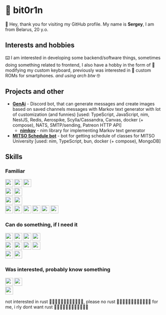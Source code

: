 # 🥵 bit0r1n
👋 Hey, thank you for visiting my GitHub profile. My name is **Sergey**, I am from Belarus, 20 y.o.
## Interests and hobbies
⌨️ I am interested in developing some backend/software things, sometimes doing something related to frontend, I also have a hobby in the form of 🔎 modifying my custom keyboard, previously was interested in 📲 custom ROMs for smartphones. _and using arch btw_ 🤓
## Projects and other
* [**GenAi**](https://genai.bot) - Discord bot, that can generate messages and create images based on saved channels messages with Markov text generator with lot of customization (and funnies) [used: TypeScript, JavaScript, nim, NestJS, Redis, Aerospike, Scylla/Cassandra, Canvas, docker (+ compose), NATS, SMTP/sending, Patreon HTTP API]
	* [**nimkov**](https://github.com/bit0r1n/nimkov) - nim library for implementing Markov text generator
* [**MITSO Schedule bot**](https://github.com/bit0r1n/mitso-bot) - bot for getting schedule of classes for MITSO University [used: nim, TypeScript, bun, docker (+ compose), MongoDB]
## Skills
### Familiar
<img src="https://img.shields.io/badge/-JavaScript-yellow?logo=javascript&logoColor=white&style=flat" height=25> <img src="https://img.shields.io/badge/-TypeScript-blue?logo=typescript&logoColor=white&style=flat" height=25> <img src="https://img.shields.io/badge/-NodeJS-43853d?logo=nodedotjs&logoColor=white&style=flat" height=25><br>
<img src="https://img.shields.io/badge/-Express-fdfdfd?style=flat&logo=express&logoColor=black" height=25> <img src="https://img.shields.io/badge/-koa-fdfdfd?style=flat&logo=koa&logoColor=33333D" height=25><br>
<img src="https://img.shields.io/badge/-MySQL-4479A1?style=flat&logo=mysql&logoColor=white" height=25> <img src="https://img.shields.io/badge/-Aerospike-C41E25?style=flat&logo=aerospike&logoColor=white" height=25><br>
<img src="https://img.shields.io/badge/-bash-4EAA25?style=flat&logo=gnubash&logoColor=white" height=25> <img src="https://img.shields.io/badge/-git-F05032?style=flat&logo=git&logoColor=white" height=25> <img src="https://img.shields.io/badge/-Docker-2496ED?style=flat&logo=docker&logoColor=white" height=25> <img src="https://img.shields.io/badge/-Arch%20Linux-1793D1?style=flat&logo=archlinux&logoColor=white" height=25> <img src="https://img.shields.io/badge/-Debian-A81D33?style=flat&logo=debian&logoColor=white" height=25> <img src="https://img.shields.io/badge/-Ubuntu-E95420?style=flat&logo=ubuntu&logoColor=white" height=25>
### Can do something, if I need it
<img src="https://img.shields.io/badge/-C%23-239120?style=flat&logo=csharp&logoColor=white" height=25> <img src="https://img.shields.io/badge/-Nim❤️-FFE953?style=flat&logo=nim&logoColor=black" height=25> <img src="https://img.shields.io/badge/-Java-f89820?style=flat" height=25> <img src="https://img.shields.io/badge/-Kotlin-7F52FF?style=flat&logo=kotlin&logoColor=white" height=25><br>
<img src="https://img.shields.io/badge/-NestJS-E0234E?style=flat&logo=nestjs&logoColor=white" height=25> <img src="https://img.shields.io/badge/-Vue-4FC08D?style=flat&logo=vuedotjs&logoColor=white" height=25> <img src="https://img.shields.io/badge/-Vuetify-1867C0?style=flat&logo=vuetify&logoColor=white" height=25> <img src="https://img.shields.io/badge/-React-149ECA?style=flat&logo=react&logoColor=white" height=25><br>
<img src="https://img.shields.io/badge/-MongoDB-47A248?style=flat&logo=mongodb&logoColor=white" height=25> <img src="https://img.shields.io/badge/-Redis-DC382D?style=flat&logo=redis&logoColor=white" height=25>

### Was interested, probably know something
<img src="https://img.shields.io/badge/-dart-0175C2?style=flat&logo=dart&logoColor=white" height=25> <img src="https://img.shields.io/badge/-C%2B%2B-00599C?style=flat&logo=cplusplus&logoColor=white" height=25><br>
<img src="https://img.shields.io/badge/-Flutter-02569B?style=flat&logo=flutter&logoColor=white" height=25>

not interested in rust 🚀🦀💥🚀🦀💥🚀🦀💥🚀🦀💥, please no rust 🚀🦀💥🚀🦀💥🚀🦀💥🚀🦀💥 for me, i rly dont want rust 🚀🦀💥🚀🦀💥🚀🦀💥🚀🦀💥
